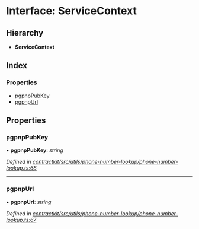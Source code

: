 # Interface: ServiceContext

## Hierarchy

* **ServiceContext**

## Index

### Properties

* [pgpnpPubKey](_contractkit_src_utils_phone_number_lookup_phone_number_lookup_.servicecontext.md#pgpnppubkey)
* [pgpnpUrl](_contractkit_src_utils_phone_number_lookup_phone_number_lookup_.servicecontext.md#pgpnpurl)

## Properties

###  pgpnpPubKey

• **pgpnpPubKey**: *string*

*Defined in [contractkit/src/utils/phone-number-lookup/phone-number-lookup.ts:68](https://github.com/celo-org/celo-monorepo/blob/master/packages/contractkit/src/utils/phone-number-lookup/phone-number-lookup.ts#L68)*

___

###  pgpnpUrl

• **pgpnpUrl**: *string*

*Defined in [contractkit/src/utils/phone-number-lookup/phone-number-lookup.ts:67](https://github.com/celo-org/celo-monorepo/blob/master/packages/contractkit/src/utils/phone-number-lookup/phone-number-lookup.ts#L67)*
